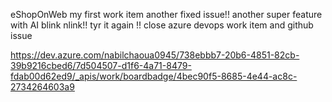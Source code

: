 eShopOnWeb
my first work item
another fixed issue!!
another super feature with AI blink nlink!!
tyr it again !!
close azure devops work item and github issue

https://dev.azure.com/nabilchaoua0945/738ebbb7-20b6-4851-82cb-39b9216cbed6/7d504507-d1f6-4a71-8479-fdab00d62ed9/_apis/work/boardbadge/4bec90f5-8685-4e44-ac8c-2734264603a9

